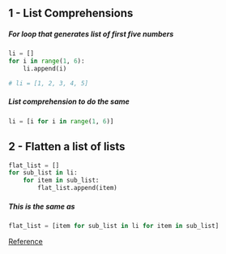## 1 - List Comprehensions

##### For loop that generates list of first five numbers
```python
li = []
for i in range(1, 6):
	li.append(i)

# li = [1, 2, 3, 4, 5]
```
##### List comprehension to do the same
```python
li = [i for i in range(1, 6)]
```

## 2 - Flatten a list of lists

```python
flat_list = []
for sub_list in li:
	for item in sub_list:
		flat_list.append(item)
```
##### This is the same as
```python
flat_list = [item for sub_list in li for item in sub_list]
```
[Reference](https://stackoverflow.com/questions/952914/how-to-make-a-flat-list-out-of-list-of-lists)
